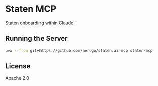# Staten MCP

Staten onboarding within Claude.

## Running the Server

```bash
uvx --from git+https://github.com/aerugo/staten.ai-mcp staten-mcp
```

## License

Apache 2.0
